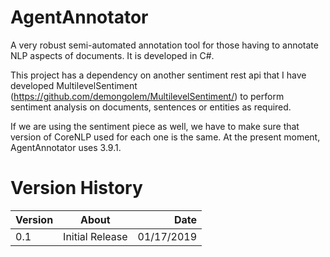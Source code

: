 # AgentAnnotator
A very robust semi-automated annotation tool for those having to annotate NLP aspects of documents.  It is developed in C#.

This project has a dependency on another sentiment rest api that I have developed MultilevelSentiment (https://github.com/demongolem/MultilevelSentiment/) to perform sentiment analysis on documents, sentences or entities as required.

If we are using the sentiment piece as well, we have to make sure that version of CoreNLP used for each one is the same.  At the present moment, AgentAnnotator uses 3.9.1.

# Version History
| Version       | About           | Date       |
| ------------- |:---------------:| ----------:|
| 0.1           | Initial Release | 01/17/2019 |
